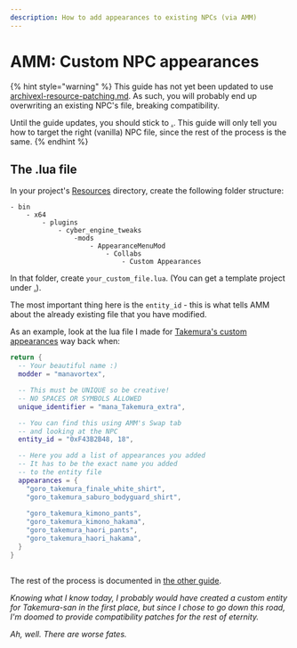 ```yaml
---
description: How to add appearances to existing NPCs (via AMM)
---
```


# AMM: Custom NPC appearances

{% hint style="warning" %}
This guide has not yet been updated to use [archivexl-resource-patching.md](../../../for-mod-creators-theory/core-mods-explained/archivexl/archivexl-resource-patching.md "mention"). As such, you will probably end up overwriting an existing NPC's file, breaking compatibility.

Until the guide updates, you should stick to [.](./ "mention"). This guide will only tell you how to target the right (vanilla) NPC file, since the rest of the process is the same.
{% endhint %}

## The .lua file

In your project's [Resources](https://app.gitbook.com/s/-MP\_ozZVx2gRZUPXkd4r/wolvenkit-app/editor/project-explorer#resources "mention") directory, create the following folder structure:

```
- bin
    - x64
        - plugins
            - cyber_engine_tweaks
                -mods
                    - AppearanceMenuMod
                        - Collabs
                            - Custom Appearances
```

In that folder, create `your_custom_file.lua`. (You can get a template project under [.](./ "mention")).&#x20;

The most important thing here is the `entity_id` - this is what tells AMM about the already existing file that you have modified.

As an example, look at the lua file I made for [Takemura's custom appearances](https://www.nexusmods.com/cyberpunk2077/mods/6111/) way back when:

```lua
return {
  -- Your beautiful name :)
  modder = "manavortex",

  -- This must be UNIQUE so be creative!
  -- NO SPACES OR SYMBOLS ALLOWED
  unique_identifier = "mana_Takemura_extra",

  -- You can find this using AMM's Swap tab
  -- and looking at the NPC
  entity_id = "0xF43B2B48, 18",

  -- Here you add a list of appearances you added
  -- It has to be the exact name you added
  -- to the entity file
  appearances = {    
	"goro_takemura_finale_white_shirt",
	"goro_takemura_saburo_bodyguard_shirt",
	
	"goro_takemura_kimono_pants", 
	"goro_takemura_kimono_hakama",
	"goro_takemura_haori_pants",
	"goro_takemura_haori_hakama",
  }
}
	
```

The rest of the process is documented in [the other guide](./#adding-more-appearances).&#x20;

_Knowing what I know today, I probably would have created a custom entity for Takemura-san in the first place, but since I chose to go down this road, I'm doomed to provide compatibility patches for the rest of eternity._&#x20;

_Ah, well. There are worse fates._
